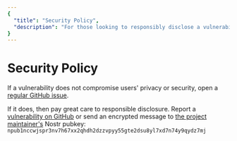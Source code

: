 ```yaml
---
{
  "title": "Security Policy",
  "description": "For those looking to responsibly disclose a vulnerability. This is the Wasabi documentation, an archive of knowledge about the open-source, non-custodial and privacy-focused Bitcoin wallet for desktop."
}
---
```


# Security Policy

If a vulnerability does not compromise users' privacy or security, open a [regular GitHub issue](https://github.com/WalletWasabi/WalletWasabi/issues/new/choose).

If it does, then pay great care to responsible disclosure.
Report a [vulnerability on GitHub](https://github.com/WalletWasabi/WalletWasabi/security/advisories/new) or send an encrypted message to [the project maintainer's](https://github.com/lontivero) Nostr pubkey: `npub1nccwjspr3nv7h67xx2qhdh2dzzvpyy55gte2dsu8yl7xd7n74y9qydz7mj`
